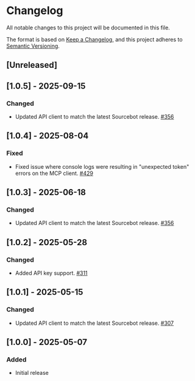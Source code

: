 # Changelog

All notable changes to this project will be documented in this file.

The format is based on [Keep a Changelog](https://keepachangelog.com/en/1.1.0/),
and this project adheres to [Semantic Versioning](https://semver.org/spec/v2.0.0.html).

## [Unreleased]

## [1.0.5] - 2025-09-15

### Changed
- Updated API client to match the latest Sourcebot release. [#356](https://github.com/sourcebot-dev/sourcebot/pull/356)

## [1.0.4] - 2025-08-04

### Fixed
- Fixed issue where console logs were resulting in "unexpected token" errors on the MCP client. [#429](https://github.com/sourcebot-dev/sourcebot/pull/429)

## [1.0.3] - 2025-06-18

### Changed
- Updated API client to match the latest Sourcebot release. [#356](https://github.com/sourcebot-dev/sourcebot/pull/356)

## [1.0.2] - 2025-05-28

### Changed
- Added API key support. [#311](https://github.com/sourcebot-dev/sourcebot/pull/311)

## [1.0.1] - 2025-05-15

### Changed
- Updated API client to match the latest Sourcebot release. [#307](https://github.com/sourcebot-dev/sourcebot/pull/307)

## [1.0.0] - 2025-05-07

### Added
- Initial release